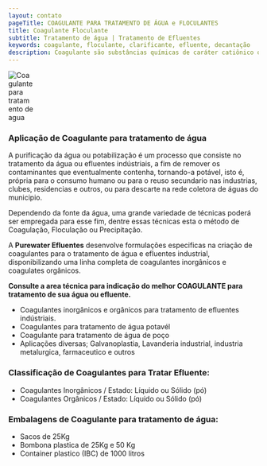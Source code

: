 ```yaml
---
layout: contato
pageTitle: COAGULANTE PARA TRATAMENTO DE ÁGUA e FLOCULANTES
title: Coagulante Floculante
subtitle: Tratamento de água | Tratamento de Efluentes  
keywords: coagulante, floculante, clarificante, efluente, decantação
description: Coagulante são substâncias químicas de caráter catiônico que tem como função principal desestabilizar as partículas coloidais que formam o efluente
---
```

<img class="img-responsive pull-center" style="max-width: 50;" src="../../website/images/Coagulante para tratamento de agua.png" alt="Coagulante para tratamento de agua">
<br />

### Aplicação de Coagulante para tratamento de água

A purificação da água ou potabilização é um processo que consiste no tratamento da água ou efluentes indústriais, a fim de remover os contaminantes que eventualmente contenha, tornando-a potável, isto é, própria para o consumo humano ou para o reuso secundario nas industrias, clubes, residencias e outros, ou para descarte na rede coletora de águas do municipio.

Dependendo da fonte da água, uma grande variedade de técnicas poderá ser empregada para esse fim, dentre essas técnicas esta o método de Coagulação, Floculação ou Precipitação.

A **Purewater Efluentes** desenvolve formulações especificas na criação de coagulantes para o tratamento de água e efluentes industrial, disponibilizando uma linha completa de coagulantes inorgânicos e coagulates orgânicos.


**Consulte a area técnica para indicação do melhor COAGULANTE para tratamento de sua água ou efluente.**

>
- Coagulantes inorgânicos e orgânicos para tratamento de efluentes indústriais.
- Coagulantes para tratamento de água potavél
- Coagulante para tratamento de água de poço
- Aplicações diversas; Galvanoplastia, Lavanderia industrial, industria metalurgica, farmaceutico e outros
>

### Classificação de Coagulantes para Tratar Efluente:

- Coagulantes Inorgânicos / Estado: Líquido ou Sólido (pó)
- Coagulantes Orgânicos   / Estado: Líquido ou Sólido (pó)

### Embalagens de Coagulante para tratamento de água:

- Sacos de 25Kg 
- Bombona plastica de 25Kg e 50 Kg
- Container plastico (IBC) de 1000 litros

